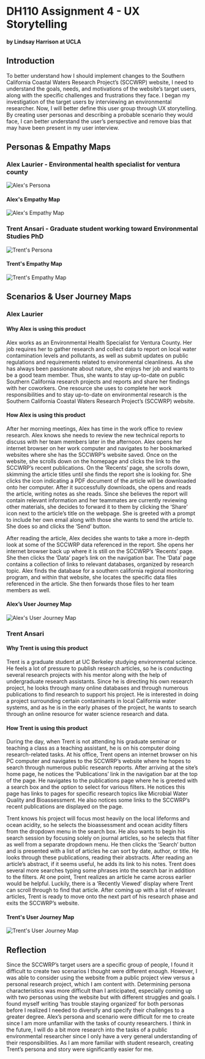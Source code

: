 # DH110 Assignment 4 - UX Storytelling
#### by Lindsay Harrison at UCLA


## Introduction
To better understand how I should implement changes to the Southern California Coastal Waters Research Project’s (SCCWRP) website, I need to understand the goals, needs, and motivations of the website’s target users, along with the specific challenges and frustrations they face. I began my investigation of the target users by interviewing an environmental researcher. Now, I will better define this user group through UX storytelling. By creating user personas and describing a probable scenario they would face, I can better understand the user’s perspective and remove bias that may have been present in my user interview.


## Personas & Empathy Maps

### Alex Laurier - Environmental health specialist for ventura county

![Alex's Persona](../Alex_Persona.png)

#### Alex's Empathy Map

![Alex's Empathy Map](../Alex_Empathy_Map2.png)



### Trent Ansari - Graduate student working toward Environmental Studies PhD

![Trent's Persona](../Trent_Persona.png)

#### Trent's Empathy Map

![Trent's Empathy Map](../Trent_Empathy_Map2.png)


## Scenarios & User Journey Maps

### Alex Laurier

#### Why Alex is using this product

Alex works as an Environmental Health Specialist for Ventura County. Her job requires her to gather research and collect data to report on local water contamination levels and pollutants, as well as submit updates on public regulations and requirements related to environmental cleanliness. As she has always been passionate about nature, she enjoys her job and wants to be a good team member. Thus, she wants to stay up-to-date on public Southern California research projects and reports and share her findings with her coworkers. One resource she uses to complete her work responsibilities and to stay up-to-date on environmental research is the Southern California Coastal Waters Research Project’s (SCCWRP) website.

#### How Alex is using this product

After her morning meetings, Alex has time in the work office to review research. Alex knows she needs to review the new technical reports to discuss with her team members later in the afternoon. Alex opens her internet browser on her work computer and navigates to her bookmarked websites where she has the SCCWRP’s website saved. Once on the website, she scrolls down on the homepage and clicks the link to the SCCWRP’s recent publications. On the ‘Recents’ page, she scrolls down, skimming the article titles until she finds the report she is looking for. She clicks the icon indicating a PDF document of the article will be downloaded onto her computer. After it successfully downloads, she opens and reads the article, writing notes as she reads. Since she believes the report will contain relevant information and her teammates are currently reviewing other materials, she decides to forward it to them by clicking the ‘Share’ icon next to the article’s title on the webpage. She is greeted with a prompt to include her own email along with those she wants to send the article to. She does so and clicks the ‘Send’ button.

After reading the article, Alex decides she wants to take a more in-depth look at some of the SCCWRP data referenced in the report. She opens her internet browser back up where it is still on the SCCWRP’s ‘Recents’ page. She then clicks the ‘Data’ page’s link on the navigation bar. The ‘Data’ page contains a collection of links to relevant databases, organized by research topic. Alex finds the database for a southern california regional monitoring program, and within that website, she locates the specific data files referenced in the article. She then forwards those files to her team members as well.

#### Alex’s User Journey Map

![Alex's User Journey Map](../Alex_UserJourney_Map.png)


### Trent Ansari

#### Why Trent is using this product

Trent is a graduate student at UC Berkeley studying environmental science. He feels a lot of pressure to publish research articles, so he is conducting several research projects with his mentor along with the help of undergraduate research assistants. Since he is directing his own research project, he looks through many online databases and through numerous publications to find research to support his project. He is interested in doing a project surrounding certain contaminants in local California water systems, and as he is in the early phases of the project, he wants to search through an online resource for water science research and data.

#### How Trent is using this product

During the day, when Trent is not attending his graduate seminar or teaching a class as a teaching assistant, he is on his computer doing research-related tasks. At his office, Trent opens an internet browser on his PC computer and navigates to the SCCWRP’s website where he hopes to search through numerous public research reports. After arriving at the site’s home page, he notices the ‘Publications’ link in the navigation bar at the top of the page. He navigates to the publications page where he is greeted with a search box and the option to select for various filters. He notices this page has links to pages for specific research topics like Microbial Water Quality and Bioassessment. He also notices some links to the SCCWRP’s recent publications are displayed on the page.

Trent knows his project will focus most heavily on the local lifeforms and ocean acidity, so he selects the bioassessment and ocean acidity filters from the dropdown menu in the search box. He also wants to begin his search session by focusing solely on journal articles, so he selects that filter as well from a separate dropdown menu. He then clicks the ‘Search’ button and is presented with a list of articles he can sort by date, author, or title. He looks through these publications, reading their abstracts. After reading an article’s abstract, if it seems useful, he adds its link to his notes. Trent does several more searches typing some phrases into the search bar in addition to the filters. At one point, Trent realizes an article he came across earlier would be helpful. Luckily, there is a ‘Recently Viewed’ display where Trent can scroll through to find that article. After coming up with a list of relevant articles, Trent is ready to move onto the next part of his research phase and exits the SCCWRP’s website.

#### Trent's User Journey Map

![Trent's User Journey Map](../Trent_UserJourney_Map.png)


## Reflection

Since the SCCWRP’s target users are a specific group of people, I found it difficult to create two scenarios I thought were different enough. However, I was able to consider using the website from a public project view versus a personal research project, which I am content with. Determining persona characteristics was more difficult than I anticipated, especially coming up with two personas using the website but with different struggles and goals. I found myself writing ‘has trouble staying organized’ for both personas before I realized I needed to diversify and specify their challenges to a greater degree. Alex’s persona and scenario were difficult for me to create since I am more unfamiliar with the tasks of county researchers. I think in the future, I will do a bit more research into the tasks of a public environmental researcher since I only have a very general understanding of their responsibilities. As I am more familiar with student research, creating Trent’s persona and story were significantly easier for me.

